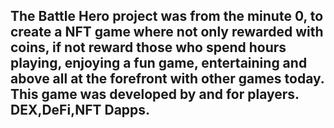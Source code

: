 The Battle Hero project was from the minute 0, to create a NFT game where not only rewarded with coins, if not reward those who spend hours playing, enjoying a fun game, entertaining and above all at the forefront with other games today. This game was developed by and for players.   
DEX,DeFi,NFT Dapps.
----
